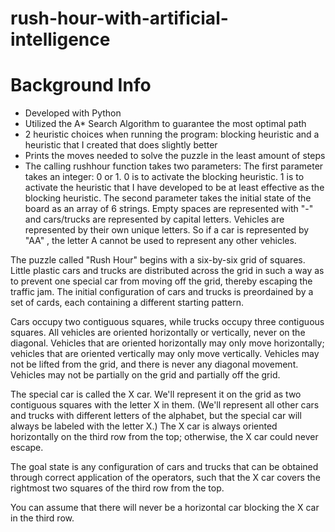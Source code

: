 # rush-hour-with-artificial-intelligence

# Background Info
- Developed with Python
- Utilized the A* Search Algorithm to guarantee the most optimal path
- 2 heuristic choices when running the program: blocking heuristic and a heuristic that I created that does slightly better
- Prints the moves needed to solve the puzzle in the least amount of steps
- The calling rushhour function takes two parameters: The first parameter takes an integer: 0 or 1. 0 is to activate the blocking heuristic. 1 is to activate the heuristic that I have developed to be at least effective as the blocking heuristic. The second parameter takes the initial state of the board as an array of 6 strings. Empty spaces are represented with "-" and cars/trucks are represented by capital letters. Vehicles are represented by their own unique letters. So if a car is represented by "AA" , the letter A cannot be used to represent any other vehicles.

The puzzle called "Rush Hour" begins with a six-by-six grid of squares. Little plastic cars and trucks are distributed across the grid in such a way as to prevent one special car from moving off the grid, thereby escaping the traffic jam. The initial configuration of cars and trucks is preordained by a set of cards, each containing a different starting pattern.

Cars occupy two contiguous squares, while trucks occupy three contiguous squares. All vehicles are oriented horizontally or vertically, never on the diagonal. Vehicles that are oriented horizontally may only move horizontally; vehicles that are oriented vertically may only move vertically. Vehicles may not be lifted from the grid, and there is never any diagonal movement. Vehicles may not be partially on the grid and partially off the grid.

The special car is called the X car. We'll represent it on the grid as two contiguous squares with the letter X in them. (We'll represent all other cars and trucks with different letters of the alphabet, but the special car will always be labeled with the letter X.) The X car is always oriented horizontally on the third row from the top; otherwise, the X car could never escape.

The goal state is any configuration of cars and trucks that can be obtained through correct application of the operators, such that the X car covers the rightmost two squares of the third row from the top.

You can assume that there will never be a horizontal car blocking the X car in the third row.
